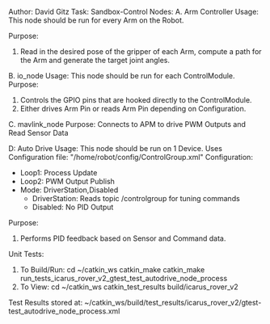 Author: David Gitz
Task: Sandbox-Control
Nodes:
A. Arm Controller
Usage:
This node should be run for every Arm on the Robot.

Purpose:
1. Read in the desired pose of the gripper of each Arm, compute a path for the Arm and generate the target joint angles.

B. io_node
Usage: This node should be run for each ControlModule.
Purpose: 
1. Controls the GPIO pins that are hooked directly to the ControlModule.
2. Either drives Arm Pin or reads Arm Pin depending on Configuration.

C. mavlink_node
Purpose: Connects to APM to drive PWM Outputs and Read Sensor Data

D: Auto Drive
Usage: This node should be run on 1 Device.
Uses Configuration file: "/home/robot/config/ControlGroup.xml"
Configuration:
 * Loop1: Process Update
 * Loop2: PWM Output Publish
 * Mode: DriverStation,Disabled
   * DriverStation: Reads topic /controlgroup for tuning commands
   * Disabled: No PID Output

Purpose:
1. Performs PID feedback based on Sensor and Command data.

Unit Tests:
1. To Build/Run:
    cd ~/catkin_ws
    catkin_make catkin_make run_tests_icarus_rover_v2_gtest_test_autodrive_node_process
2. To View:
    cd ~/catkin_ws
    catkin_test_results build/icarus_rover_v2

Test Results stored at:  ~/catkin_ws/build/test_results/icarus_rover_v2/gtest-test_autodrive_node_process.xml